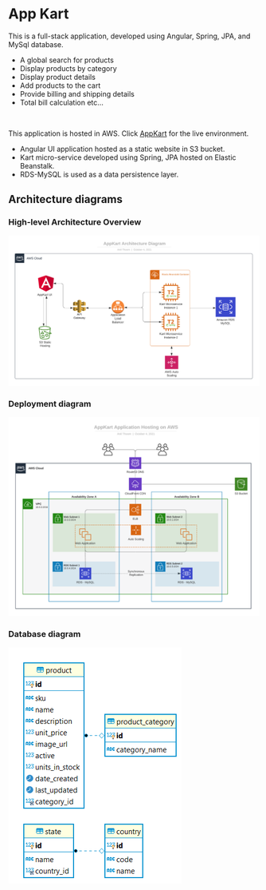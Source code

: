 # App Kart
This is a full-stack application, developed using Angular, Spring, JPA, and MySql database.
- A global search for products
- Display products by category
- Display product details
- Add products to the cart
- Provide billing and shipping details
- Total bill calculation etc…
<br/>

This application is hosted in AWS. Click [AppKart](http://shrikart.s3-website.ap-south-1.amazonaws.com) for the live environment.
- Angular UI application hosted as a static website in S3 bucket.
- Kart micro-service developed using Spring, JPA hosted on Elastic Beanstalk.
- RDS-MySQL is used as a data persistence layer.
  <br/>

## Architecture diagrams
### High-level Architecture Overview
![](ArchitectureDiagram.png)
### Deployment diagram
![](DeploymentDiagram.png)
### Database diagram
![](AppKart-ERD.png)

